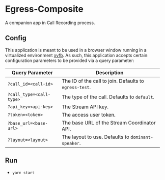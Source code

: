 # Egress-Composite

A companion app in Call Recording process.

## Config

This application is meant to be used in a browser window running in a virtualized environment [xvfb](https://en.wikipedia.org/wiki/Xvfb).
As such, this application accepts certain configuration parameters to be provided via a query parameter:

| **Query Parameter**      | **Description**                                        |
| ------------------------ | ------------------------------------------------------ |
| `?call_id=<call-id>`     | The ID of the call to join. Defaults to `egress-test`. |
| `?call_type=<call-type>` | The type of the call. Defaults to `default`.           |
| `?api_key=<api-key>`     | The Stream API key.                                    |
| `?token=<token>`         | The access user token.                                 |
| `?base_url=<base-url>`   | The base URL of the Stream Coordinator API.            |
| `?layout=<layout>`       | The layout to use. Defaults to `dominant-speaker`.     |

## Run

- `yarn start`

